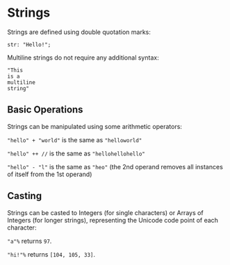# Strings

Strings are defined using double quotation marks:

```sm
str: "Hello!";
```

Multiline strings do not require any additional syntax:

```sm
"This
is a
multiline
string"
```


## Basic Operations

Strings can be manipulated using some arithmetic operators:

`"hello" + "world"` is the same as `"helloworld"`

`"hello" ++ //` is the same as `"hellohellohello"`

`"hello" - "l"` is the same as `"heo"` (the 2nd operand removes all instances
of itself from the 1st operand)


## Casting

Strings can be casted to Integers (for single characters) or Arrays of Integers
(for longer strings), representing the Unicode code point of each character:

`"a"%` returns `97`.

`"hi!"%` returns `[104, 105, 33]`.